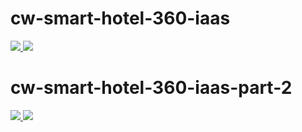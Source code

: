 # cw-smart-hotel-360-iaas

<a href="https://portal.azure.com/#create/Microsoft.Template/uri/https%3A%2F%2Fraw.githubusercontent.com%2Fciphertxt%2Fcw-smart-hotel-360-iaas%2Fmaster%2Ftemplate%2FSmartHotelOnPrem.json" rel="nofollow">
    <img src="https://camo.githubusercontent.com/9285dd3998997a0835869065bb15e5d500475034/687474703a2f2f617a7572656465706c6f792e6e65742f6465706c6f79627574746f6e2e706e67" data-canonical-src="http://azuredeploy.net/deploybutton.png" style="max-width:100%;">
</a>
<a href="http://armviz.io/#/?load=https%3A%2F%2Fraw.githubusercontent.com%2Fciphertxt%2Fcw-smart-hotel-360-iaas%2Fmaster%2Ftemplate%2FSmartHotelOnPrem.json" target="_blank">
    <img src="http://armviz.io/visualizebutton.png"/>
</a>

# cw-smart-hotel-360-iaas-part-2

<a href="https://portal.azure.com/#create/Microsoft.Template/uri/https%3A%2F%2Fraw.githubusercontent.com%2Fciphertxt%2Fcw-smart-hotel-360-iaas%2Fmaster%2Ftemplate%2FSmartHotelCloud.json" rel="nofollow">
    <img src="https://camo.githubusercontent.com/9285dd3998997a0835869065bb15e5d500475034/687474703a2f2f617a7572656465706c6f792e6e65742f6465706c6f79627574746f6e2e706e67" data-canonical-src="http://azuredeploy.net/deploybutton.png" style="max-width:100%;">
</a>
<a href="http://armviz.io/#/?load=https%3A%2F%2Fraw.githubusercontent.com%2Fciphertxt%2Fcw-smart-hotel-360-iaas%2Fmaster%2Ftemplate%2FSmartHotelCloud.json" target="_blank">
    <img src="http://armviz.io/visualizebutton.png"/>
</a>
